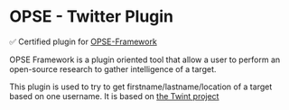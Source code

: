 # OPSE - Twitter Plugin

✅ Certified plugin for [OPSE-Framework](https://github.com/OPSE-Developers/OPSE-Framework)

OPSE Framework is a plugin oriented tool that allow a user to perform an open-source research to gather intelligence of a target.

This plugin is used to try to get firstname/lastname/location of a target based on one username. 
It is based on [the Twint project](https://github.com/twintproject/twint)
